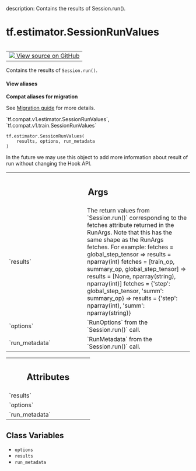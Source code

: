 description: Contains the results of Session.run().

<div itemscope itemtype="http://developers.google.com/ReferenceObject">
<meta itemprop="name" content="tf.estimator.SessionRunValues" />
<meta itemprop="path" content="Stable" />
<meta itemprop="property" content="__new__"/>
<meta itemprop="property" content="options"/>
<meta itemprop="property" content="results"/>
<meta itemprop="property" content="run_metadata"/>
</div>

# tf.estimator.SessionRunValues

<!-- Insert buttons and diff -->

<table class="tfo-notebook-buttons tfo-api nocontent" align="left">
<td>
  <a target="_blank" href="https://github.com/tensorflow/tensorflow/blob/r2.3/tensorflow/python/training/session_run_hook.py#L267-L287">
    <img src="https://www.tensorflow.org/images/GitHub-Mark-32px.png" />
    View source on GitHub
  </a>
</td>
</table>



Contains the results of `Session.run()`.

<section class="expandable">
  <h4 class="showalways">View aliases</h4>
  <p>
<b>Compat aliases for migration</b>
<p>See
<a href="https://www.tensorflow.org/guide/migrate">Migration guide</a> for
more details.</p>
<p>`tf.compat.v1.estimator.SessionRunValues`, `tf.compat.v1.train.SessionRunValues`</p>
</p>
</section>

<pre class="devsite-click-to-copy prettyprint lang-py tfo-signature-link">
<code>tf.estimator.SessionRunValues(
    results, options, run_metadata
)
</code></pre>



<!-- Placeholder for "Used in" -->

In the future we may use this object to add more information about result of
run without changing the Hook API.

<!-- Tabular view -->
 <table class="responsive fixed orange">
<colgroup><col width="214px"><col></colgroup>
<tr><th colspan="2"><h2 class="add-link">Args</h2></th></tr>

<tr>
<td>
`results`
</td>
<td>
The return values from `Session.run()` corresponding to the fetches
attribute returned in the RunArgs. Note that this has the same shape as
the RunArgs fetches.  For example:
fetches = global_step_tensor
=> results = nparray(int)
fetches = [train_op, summary_op, global_step_tensor]
=> results = [None, nparray(string), nparray(int)]
fetches = {'step': global_step_tensor, 'summ': summary_op}
=> results = {'step': nparray(int), 'summ': nparray(string)}
</td>
</tr><tr>
<td>
`options`
</td>
<td>
`RunOptions` from the `Session.run()` call.
</td>
</tr><tr>
<td>
`run_metadata`
</td>
<td>
`RunMetadata` from the `Session.run()` call.
</td>
</tr>
</table>





<!-- Tabular view -->
 <table class="responsive fixed orange">
<colgroup><col width="214px"><col></colgroup>
<tr><th colspan="2"><h2 class="add-link">Attributes</h2></th></tr>

<tr>
<td>
`results`
</td>
<td>

</td>
</tr><tr>
<td>
`options`
</td>
<td>

</td>
</tr><tr>
<td>
`run_metadata`
</td>
<td>

</td>
</tr>
</table>



## Class Variables

* `options` <a id="options"></a>
* `results` <a id="results"></a>
* `run_metadata` <a id="run_metadata"></a>
